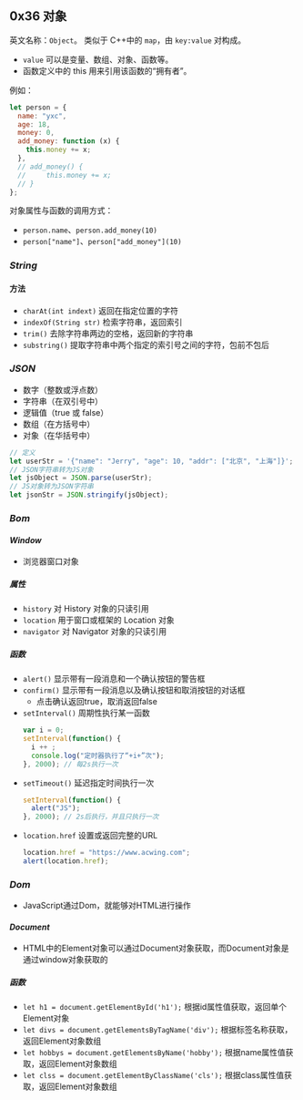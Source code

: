 ## 0x36 对象

英文名称：`Object`。
类似于 C++中的 `map`，由 `key:value` 对构成。

- `value` 可以是变量、数组、对象、函数等。
- 函数定义中的 this 用来引用该函数的“拥有者”。

例如：

```js
let person = {
  name: "yxc",
  age: 18,
  money: 0,
  add_money: function (x) {
    this.money += x;
  },
  // add_money() {
  //     this.money += x;
  // }
};
```

对象属性与函数的调用方式：

- `person.name`、`person.add_money(10)`
- `person["name"]`、`person["add_money"](10)`

### $String$

#### 方法

- `charAt(int indext)` 返回在指定位置的字符
- `indexOf(String str)` 检索字符串，返回索引
- `trim()` 去除字符串两边的空格，返回新的字符串
- `substring()` 提取字符串中两个指定的索引号之间的字符，包前不包后

### $JSON$

- 数字（整数或浮点数）
- 字符串（在双引号中）
- 逻辑值（true 或 false）
- 数组（在方括号中）
- 对象（在华括号中）

```js
// 定义
let userStr = '{"name": "Jerry", "age": 10, "addr": ["北京", "上海"]}';
// JSON字符串转为JS对象
let jsObject = JSON.parse(userStr);
// JS对象转为JSON字符串
let jsonStr = JSON.stringify(jsObject);
```

### $Bom$

#### $Window$

- 浏览器窗口对象

##### 属性

- `history` 对 History 对象的只读引用
- `location` 用于窗口或框架的 Location 对象
- `navigator` 对 Navigator 对象的只读引用

##### 函数

- `alert()` 显示带有一段消息和一个确认按钮的警告框
- `confirm()` 显示带有一段消息以及确认按钮和取消按钮的对话框
  - 点击确认返回true，取消返回false
- `setInterval()` 周期性执行某一函数
  ```js
  var i = 0;
  setInterval(function() {
    i ++ ;
    console.log("定时器执行了“+i+”次");
  }, 2000); // 每2s执行一次
  ```
- `setTimeout()` 延迟指定时间执行一次
  ```js
  setInterval(function() {
    alert("JS");
  }, 2000); // 2s后执行，并且只执行一次
  ```
- `location.href` 设置或返回完整的URL
  ```js
  location.href = "https://www.acwing.com";
  alert(location.href);
  ```


### $Dom$

- JavaScript通过Dom，就能够对HTML进行操作

#### $Document$

- HTML中的Element对象可以通过Document对象获取，而Document对象是通过window对象获取的

##### 函数

- `let h1 = document.getElementById('h1');` 根据id属性值获取，返回单个Element对象
- `let divs = document.getElementsByTagName('div');` 根据标签名称获取，返回Element对象数组
- `let hobbys = document.getElementsByName('hobby');` 根据name属性值获取，返回Element对象数组
- `let clss = document.getElementByClassName('cls');` 根据class属性值获取，返回Element对象数组